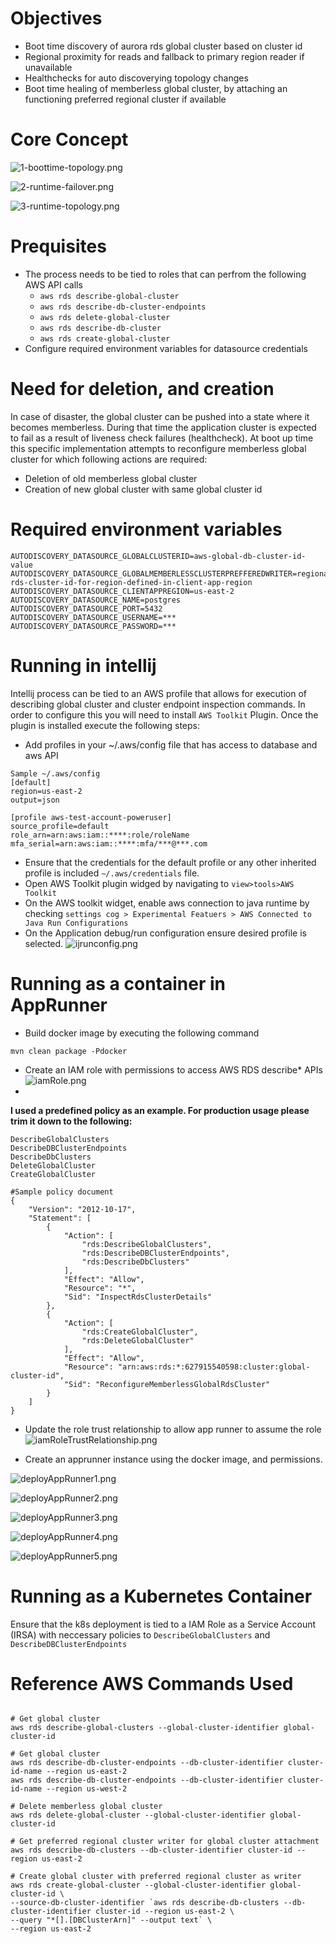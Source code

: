 # Objectives
- Boot time discovery of aurora rds global cluster based on cluster id
- Regional proximity for reads and fallback to primary region reader if unavailable
- Healthchecks for auto discoverying topology changes
- Boot time healing of memberless global cluster, by attaching an functioning preferred regional cluster if available 

# Core Concept
![1-boottime-topology.png](1-boottime-topology.png)

![2-runtime-failover.png](2-runtime-failover.png)

![3-runtime-topology.png](3-runtime-topology.png)

# Prequisites
- The process needs to be tied to roles that can perfrom the following AWS API calls
  - `aws rds describe-global-cluster`
  - `aws rds describe-db-cluster-endpoints`
  - `aws rds delete-global-cluster`
  - `aws rds describe-db-cluster`
  - `aws rds create-global-cluster`
- Configure required environment variables for datasource credentials

# Need for deletion, and creation
In case of disaster, the global cluster can be pushed into a state where it becomes memberless. During that time the 
application cluster is expected to fail as a result of liveness check failures (healthcheck). At boot up time this specific
implementation attempts to reconfigure memberless global cluster for which following actions are required:
- Deletion of old memberless global cluster
- Creation of new global cluster with same global cluster id

# Required environment variables
```shell
AUTODISCOVERY_DATASOURCE_GLOBALCLUSTERID=aws-global-db-cluster-id-value
AUTODISCOVERY_DATASOURCE_GLOBALMEMBERLESSCLUSTERPREFFEREDWRITER=regional-rds-cluster-id-for-region-defined-in-client-app-region
AUTODISCOVERY_DATASOURCE_CLIENTAPPREGION=us-east-2
AUTODISCOVERY_DATASOURCE_NAME=postgres
AUTODISCOVERY_DATASOURCE_PORT=5432
AUTODISCOVERY_DATASOURCE_USERNAME=***
AUTODISCOVERY_DATASOURCE_PASSWORD=***
```

# Running in intellij
Intellij process can be tied to an AWS profile that allows for execution of describing global cluster 
and cluster endpoint inspection commands. In order to configure this you will need to install `AWS Toolkit` Plugin. Once
the plugin is installed execute the following steps:

- Add profiles in your ~/.aws/config file that has access to database and aws API
```shell
Sample ~/.aws/config
[default]
region=us-east-2
output=json

[profile aws-test-account-poweruser]
source_profile=default
role_arn=arn:aws:iam::****:role/roleName
mfa_serial=arn:aws:iam::****:mfa/***@***.com
```
- Ensure that the credentials for the default profile or any other inherited profile
is included `~/.aws/credentials` file.
- Open AWS Toolkit plugin widged by navigating to `view>tools>AWS Toolkit`
- On the AWS toolkit widget, enable aws connection to java runtime by checking `settings cog > Experimental Featuers > AWS Connected to Java Run Configurations`
- On the Application debug/run configuration ensure desired profile is selected.
![ijrunconfig.png](ijrunconfig.png)

# Running as a container in AppRunner

- Build docker image by executing the following command
```shell
mvn clean package -Pdocker
```
- Create an IAM role with permissions to access AWS RDS describe* APIs
![iamRole.png](iamRole.png)
- 
**I used a predefined policy as an example. For production usage please trim it down to the following:**
```shell
DescribeGlobalClusters
DescribeDBClusterEndpoints
DescribeDbClusters
DeleteGlobalCluster
CreateGlobalCluster
```
```shell
#Sample policy document
{
    "Version": "2012-10-17",
    "Statement": [
        {
            "Action": [
                "rds:DescribeGlobalClusters",
                "rds:DescribeDBClusterEndpoints",
                "rds:DescribeDbClusters"
            ],
            "Effect": "Allow",
            "Resource": "*",
            "Sid": "InspectRdsClusterDetails"
        },
        {
            "Action": [
                "rds:CreateGlobalCluster",
                "rds:DeleteGlobalCluster"
            ],
            "Effect": "Allow",
            "Resource": "arn:aws:rds:*:627915540598:cluster:global-cluster-id",
            "Sid": "ReconfigureMemberlessGlobalRdsCluster"
        }
    ]
}
```

- Update the role trust relationship to allow app runner to assume the role
![iamRoleTrustRelationship.png](iamRoleTrustRelationship.png)

- Create an apprunner instance using the docker image, and permissions.

![deployAppRunner1.png](deployAppRunner1.png)

![deployAppRunner2.png](deployAppRunner2.png)

![deployAppRunner3.png](deployAppRunner3.png)

![deployAppRunner4.png](deployAppRunner4.png)

![deployAppRunner5.png](deployAppRunner5.png)

# Running as a Kubernetes Container
Ensure that the k8s deployment is tied to a IAM Role as a Service Account (IRSA) with neccessary policies 
to `DescribeGlobalClusters` and `DescribeDBClusterEndpoints`

# Reference AWS Commands Used
```shell

# Get global cluster
aws rds describe-global-clusters --global-cluster-identifier global-cluster-id

# Get global cluster
aws rds describe-db-cluster-endpoints --db-cluster-identifier cluster-id-name --region us-east-2
aws rds describe-db-cluster-endpoints --db-cluster-identifier cluster-id-name --region us-west-2

# Delete memberless global cluster
aws rds delete-global-cluster --global-cluster-identifier global-cluster-id

# Get preferred regional cluster writer for global cluster attachment
aws rds describe-db-clusters --db-cluster-identifier cluster-id --region us-east-2

# Create global cluster with preferred regional cluster as writer
aws rds create-global-cluster --global-cluster-identifier global-cluster-id \
--source-db-cluster-identifier `aws rds describe-db-clusters --db-cluster-identifier cluster-id --region us-east-2 \
--query "*[].[DBClusterArn]" --output text` \
--region us-east-2
```
